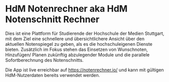 # HdM Notenrechner aka HdM Notenschnitt Rechner

Dies ist eine Plattform für Studierende der Hochschule der Medien Stuttgart, mit dem Ziel eine schnellere und übersichtlichere Ansicht über den aktuellen Notenspiegel zu geben, als es die hochschuleigenen Dienste bieten. Zusätzlich im Fokus stehen das Einsetzen von Wunschnoten, Hinzufügen/ Planen zukünftig abzulegender Module und die parallele Sofortberechnung des Notenschnitts.

Die App ist live erreichbar auf https://notenrechner.io/ und kann mit gültigen HdM-Nutzerdaten bereits verwendet werden.
